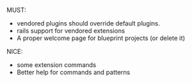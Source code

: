 MUST:
* vendored plugins should override default plugins.
* rails support for vendored extensions
* A proper welcome page for blueprint projects (or delete it)

NICE:
* some extension commands
* Better help for commands and patterns

